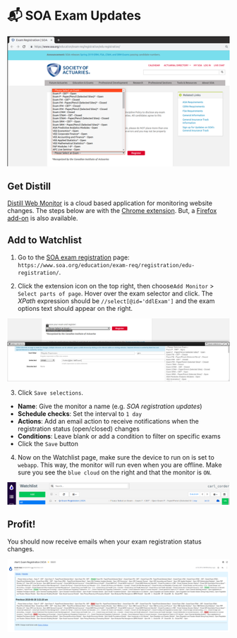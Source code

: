 # 📬 SOA Exam Updates

![soa registration page](https://raw.githubusercontent.com/Infinite-Actuary/exam-registration-updates/master/img/soa-exam-registration.png)

## Get Distill

[Distill Web Monitor](https://distill.io/) is a cloud based application for monitoring website changes. The steps below are with the [Chrome extension](https://chrome.google.com/webstore/detail/distill-web-monitor/inlikjemeeknofckkjolnjbpehgadgge). But, a [Firefox add-on](https://addons.mozilla.org/en-US/firefox/addon/distill-web-monitor-ff/) is also available.

## Add to Watchlist

1. Go to the [SOA exam registration](https://www.soa.org/education/exam-req/registration/edu-registration/) page:
`https://www.soa.org/education/exam-req/registration/edu-registration/`.

2. Click the extension icon on the top right, then choose`Add Monitor` > `Select parts of page`. Hover over the exam selector and click. The *XPath* expression should be `//select[@id='ddlExam']` and the exam options text should appear on the right.

![select-element](https://raw.githubusercontent.com/Infinite-Actuary/exam-registration-updates/master/img/select-element.png)

3. Click `Save selections`.
  * **Name**: Give the monitor a name (e.g. *SOA registration updates*)
  * **Schedule checks**: Set the interval to `1 day`
  * **Actions**: Add an email action to receive notifications when the registration status (open/closed) changes
  * **Conditions**: Leave blank or add a condition to filter on specific exams
  * Click the `Save` button

4. Now on the Watchlist page, make sure the device to run on is set to `webapp`. This way, the monitor will run even when you are offline. Make sure you see the `blue cloud` on the right and that the monitor is `ON`.

![distill watchlist](https://raw.githubusercontent.com/Infinite-Actuary/exam-registration-updates/master/img/distill-watchlist.png)

## Profit!

You should now receive emails when your exam registration status changes.

![email alert](https://raw.githubusercontent.com/Infinite-Actuary/exam-registration-updates/master/img/email-alert.png)
